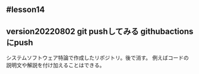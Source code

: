 #lesson14
-----------------------------------------------------
version20220802
git pushしてみる
githubactionsにpush
-----------------------------------------------------
システムソフトウェア特論で作成したリポジトリ。後で消す。
例えばコードの説明文や解説を付け加えることはできる。
